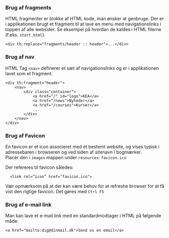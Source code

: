 ### Brug af fragments
HTML fragmenter er blokke af HTML kode, man ønsker at genbruge. Der er i applikationen brugt et fragment til at lave en menu med navigationslinks i toppen af alle websider.
Se eksempel på hvordan de kaldes i HTML filerne (f.eks. `start.html`). 
```
<div th:replace="fragments/header :: header">...</div>
```
### Brug af nav 
HTML Tag `<nav>` definerer et sæt af navigationslinks og er i applikationen lavet som et fragment:

```
<div th:fragment="header">
    <nav>
        <div class="container">
            <a href="/" id="logo">KEA</a>
            <a href="/news">Nyheder</a>
            <a href="/courses">Kurser</a>
            ...
        </div>
    </nav>
</div>
```
### Brug af Favicon
En favicon er et icon associeret med et bestemt website, og vises typisk i adressebaren i browseren og ved siden af sitenavn i bogmærker.
<br>
Placér den i `images` mappen under `resources`: `favicon.ico`

Der refereres til favicon således:
```
  <link rel=”icon” href="favicon.ico">
```
Vær opmærksom på at der kan være behov for at refreshe browser for at få vist den rigtige favicon. Det gøres med `Ctrl F5` 

### Brug af e-mail link
Man kan lave et e-mail link med en standardmodtager i HTML på følgende måde:

```
<a href="mailto:dig@dinmail.dk">Send os en email</a>
```
      